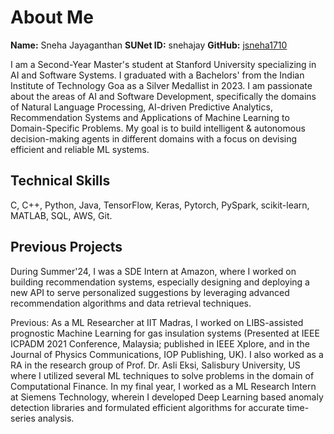 # About Me
**Name:** Sneha Jayaganthan 
**SUNet ID:** snehajay
**GitHub:** [jsneha1710](https://github.com/<jsneha1710>)

I am a Second-Year Master's student at Stanford University specializing in AI and Software Systems. I graduated with a Bachelors' from the Indian Institute of Technology Goa as a Silver Medallist in 2023. I am passionate about the areas of AI and Software Development, specifically the domains of Natural Language Processing, AI-driven Predictive Analytics, Recommendation Systems and Applications of Machine Learning to Domain-Specific Problems. My goal is to build intelligent & autonomous decision-making agents in different domains with a focus on devising efficient and reliable ML systems.

## Technical Skills
C, C++, Python, Java, TensorFlow, Keras, Pytorch, PySpark, scikit-learn, MATLAB, SQL, AWS, Git.

## Previous Projects
During Summer'24, I was a SDE Intern at Amazon, where I worked on building recommendation systems, especially designing and deploying a new API to serve personalized suggestions by leveraging advanced recommendation algorithms and data retrieval techniques.

Previous: As a ML Researcher at IIT Madras, I worked on LIBS-assisted prognostic Machine Learning for gas insulation systems (Presented at IEEE ICPADM 2021 Conference, Malaysia; published in IEEE Xplore, and in the Journal of Physics Communications, IOP Publishing, UK). I also worked as a RA in the research group of Prof. Dr. Asli Eksi, Salisbury University, US where I utilized several ML techniques to solve problems in the domain of Computational Finance. In my final year, I worked as a ML Research Intern at Siemens Technology, wherein I developed Deep Learning based anomaly detection libraries and formulated efficient algorithms for accurate time-series analysis.


